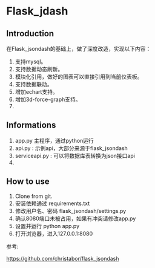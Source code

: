 # Flask_jdash



## Introduction
在Flask_jsondash的基础上，做了深度改造，实现以下内容：

1. 支持mysql。
2. 支持数据动态刷新。
3. 模块化引用，做好的图表可以直接引用到当前仪表板。
4. 支持数据联动。
5. 增加echart支持。
6. 增加3d-force-graph支持。
7. 

## Informations
1. app.py 主程序，通过python运行
2. api.py : 示例api，大部分来源于flask_jsondash
3. serviceapi.py : 可以将数据库表转换为json接口api
4. 



## How to use
1. Clone from git.
2. 安装依赖通过 requirements.txt
3. 修改用户名、密码 flask_jsondash/settings.py 
4. 确认8080端口未被占用，如果有冲突请修改app.py
5. 设置并运行 python app.py 
6. 打开浏览器，进入127.0.0.1:8080


参考:

https://github.com/christabor/flask_jsondash